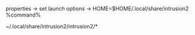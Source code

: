 properties -> set launch options -> HOME=$HOME/.local/share/intrusion2 %command%

  ~/.local/share/intrusion2/intrusion2/*
